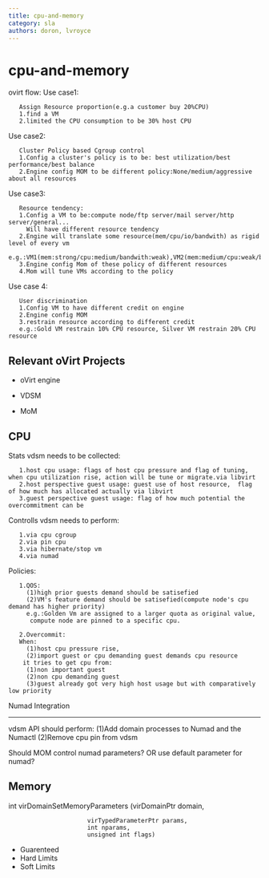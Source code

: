 ```yaml
---
title: cpu-and-memory
category: sla
authors: doron, lvroyce
---
```


# cpu-and-memory

ovirt flow: Use case1:

       Assign Resource proportion(e.g.a customer buy 20%CPU)
       1.find a VM
       2.limited the CPU consumption to be 30% host CPU

Use case2:

       Cluster Policy based Cgroup control
       1.Config a cluster's policy is to be: best utilization/best performance/best balance
       2.Engine config MOM to be different policy:None/medium/aggressive about all resources

Use case3:

       Resource tendency:
       1.Config a VM to be:compute node/ftp server/mail server/http server/general...
         Will have different resource tendency
       2.Engine will translate some resource(mem/cpu/io/bandwith) as rigid level of every vm
       e.g.:VM1(mem:strong/cpu:medium/bandwith:weak),VM2(mem:medium/cpu:weak/bandwith:strong)
       3.Engine config Mom of these policy of different resources
       4.Mom will tune VMs according to the policy

Use case 4:

       User discrimination
       1.Config VM to have different credit on engine
       2.Engine config MOM
       3.restrain resource according to different credit
       e.g.:Gold VM restrain 10% CPU resource, Silver VM restrain 20% CPU resource

## Relevant oVirt Projects

*   oVirt engine

<!-- -->

*   VDSM

<!-- -->

*   MoM

## CPU

Stats vdsm needs to be collected:

       1.host cpu usage: flags of host cpu pressure and flag of tuning, when cpu utilization rise, action will be tune or migrate.via libvirt
       2.host perspective guest usage: guest use of host resource,  flag of how much has allocated actually via libvirt
       3.guest perspective guest usage: flag of how much potential the overcommitment can be

Controlls vdsm needs to perform:

       1.via cpu cgroup
       2.via pin cpu
       3.via hibernate/stop vm
       4.via numad

Policies:

       1.QOS: 
         (1)high prior guests demand should be satisefied
         (2)VM's feature demand should be satisefied(compute node's cpu demand has higher priority)
         e.g.:Golden Vm are assigned to a larger quota as original value,
          compute node are pinned to a specific cpu.

       2.Overcommit:
       When:
         (1)host cpu pressure rise,
         (2)import guest or cpu demanding guest demands cpu resource
        it tries to get cpu from:
         (1)non important guest
         (2)non cpu demanding guest
         (3)guest already got very high host usage but with comparatively low priority

Numad Integration

------------------------------------------------------------------------

vdsm API should perform: (1)Add domain processes to Numad and the Numactl (2)Remove cpu pin from vdsm

Should MOM control numad parameters? OR use default parameter for numad?

## Memory

int virDomainSetMemoryParameters (virDomainPtr domain,

                          virTypedParameterPtr params, 
                          int nparams, 
                          unsigned int flags)

*   Guarenteed
*   Hard Limits
*   Soft Limits

